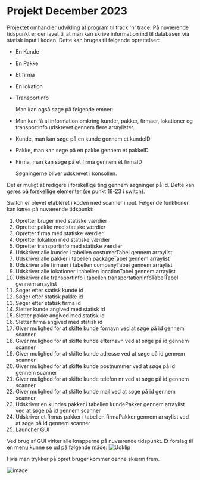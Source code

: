 # Projekt December 2023

Projektet omhandler udvikling af program til track 'n' trace.
På nuværende tidspunkt er der lavet til at man kan skrive information ind til databasen via statisk input i koden.
Dette kan bruges til følgende oprettelser:
- En Kunde
- En Pakke
- Et firma
- En lokation
- Transportinfo

  Man kan også søge på følgende emner:
- Man kan få al information omkring kunder, pakker, firmaer, lokationer og transportinfo udskrevet gennem flere arraylister.
- Kunde, man kan søge på en kunde gennem et kundeID
- Pakke, man kan søge på en pakke gennem et pakkeID
- Firma, man kan søge på et firma gennem et firmaID

  Søgningerne bliver udskrevet i konsollen.

Det er muligt at redigere i forskellige ting gennem søgninger på id.
Dette kan gøres på forskellige elementer (se punkt 18-23 i switch).

Switch er blevet etableret i koden med scanner input.
Følgende funktioner kan køres på nuværende tidspunkt:

1. Opretter bruger med statiske værdier
2. Opretter pakke med statiske værdier
3. Opretter firma med statiske værdier
4. Opretter lokation med statiske værdier
5. Opretter transportinfo med statiske værdier
6. Udskriver alle kunder i tabellen costumerTabel gennem arraylist
7. Udskriver alle pakker i tabellen packageTabel gennem arraylist
8. Udskriver alle firmaer i tabellen companyTabel gennem arraylist
9. Udskriver alle lokationer i tabellen locationTabel gennem arraylist
10. Udskriver alle transportinfo i tabellen transportationInfoTabelTabel gennem arraylist
11. Søger efter statisk kunde id
12. Søger efter statisk pakke id
13. Søger efter statisk firma id
14. Sletter kunde angived med statisk id
15. Sletter pakke angived med statisk id
16. Sletter firma angived med statisk id
17. Giver mulighed for at skifte kunde fornavn ved at søge på id gennem scanner
18. Giver mulighed for at skifte kunde efternavn ved at søge på id gennem scanner
19. Giver mulighed for at skifte kunde adresse ved at søge på id gennem scanner
20. Giver mulighed for at skifte kunde postnummer ved at søge på id gennem scanner
21. Giver mulighed for at skifte kunde telefon nr ved at søge på id gennem scanner
22. Giver mulighed for at skifte kunde mail ved at søge på id gennem scanner
23. Udskriver en kundes pakker i tabellen kundePakker gennem arraylist ved at søge på id gennem scanner
24. Udskriver et firmas pakker i tabellen firmaPakker gennem arraylist ved at søge på id gennem scanner
25. Launcher GUI

Ved brug af GUI virker alle knapperne på nuværende tidspunkt.
Et forslag til en menu kunne se ud på følgende måde:
![Udklip](https://github.com/sorensuper10/1.SemesterProjekt2023/assets/89455430/91a14376-fc98-4cc3-aa5a-332c5b22497a)

Hvis man trykker på opret bruger kommer denne skærm frem.

![image](https://github.com/sorensuper10/1.SemesterProjekt2023/assets/89455430/905ba33a-da4a-4d75-aefa-1c1a9ac29a87)
